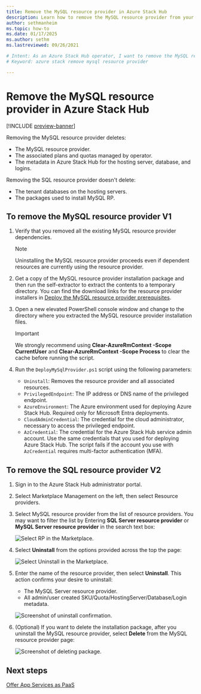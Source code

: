 ```yaml
---
title: Remove the MySQL resource provider in Azure Stack Hub 
description: Learn how to remove the MySQL resource provider from your Azure Stack Hub deployment.
author: sethmanheim
ms.topic: how-to
ms.date: 01/17/2025
ms.author: sethm
ms.lastreviewed: 09/26/2021

# Intent: As an Azure Stack Hub operator, I want to remove the MySQL resource provider on Azure Stack.
# Keyword: azure stack remove mysql resource provider

---
```


# Remove the MySQL resource provider in Azure Stack Hub

[!INCLUDE [preview-banner](../includes/sql-mysql-rp-limit-access.md)]

Removing the MySQL resource provider deletes:

- The MySQL resource provider.
- The associated plans and quotas managed by operator.
- The metadata in Azure Stack Hub for the hosting server, database, and logins.

Removing the SQL resource provider doesn't delete:

- The tenant databases on the hosting servers.
- The packages used to install MySQL RP.

## To remove the MySQL resource provider V1

1. Verify that you removed all the existing MySQL resource provider dependencies.

   > [!NOTE]
   > Uninstalling the MySQL resource provider proceeds even if dependent resources are currently using the resource provider.
  
1. Get a copy of the MySQL resource provider installation package and then run the self-extractor to extract the contents to a temporary directory. You can find the download links for the resource provider installers in [Deploy the MySQL resource provider prerequisites](./azure-stack-mysql-resource-provider-deploy.md).

1. Open a new elevated PowerShell console window and change to the directory where you extracted the MySQL resource provider installation files.

   > [!IMPORTANT]
   > We strongly recommend using **Clear-AzureRmContext -Scope CurrentUser** and **Clear-AzureRmContext -Scope Process** to clear the cache before running the script.

1. Run the `DeployMySqlProvider.ps1` script using the following parameters:

   - `Uninstall`: Removes the resource provider and all associated resources.
   - `PrivilegedEndpoint`: The IP address or DNS name of the privileged endpoint.
   - `AzureEnvironment`: The Azure environment used for deploying Azure Stack Hub. Required only for Microsoft Entra deployments.
   - `CloudAdminCredential`: The credential for the cloud administrator, necessary to access the privileged endpoint.
   - `AzCredential`: The credential for the Azure Stack Hub service admin account. Use the same credentials that you used for deploying Azure Stack Hub. The script fails if the account you use with `AzCredential` requires multi-factor authentication (MFA).

## To remove the SQL resource provider V2

1. Sign in to the Azure Stack Hub administrator portal.
1. Select Marketplace Management on the left, then select Resource providers.
1. Select MySQL resource provider from the list of resource providers. You may want to filter the list by Entering **SQL Server resource provider** or **MySQL Server resource provider** in the search text box:

   ![Select RP in the Marketplace.](./media/azure-stack-mysql-resource-provider-maintain/1-rp-in-marketplace.png)

1. Select **Uninstall** from the options provided across the top the page:

   ![Select Uninstall in the Marketplace.](./media/azure-stack-mysql-resource-provider-maintain/2-select-uninstall.png)

1. Enter the name of the resource provider, then select **Uninstall**. This action confirms your desire to uninstall:

   - The MySQL Server resource provider.
   - All admin/user created SKU/Quota/HostingServer/Database/Login metadata.

   ![Screenshot of uninstall confirmation.](./media/azure-stack-mysql-resource-provider-maintain/3-confirm-uninstall.png)

1. (Optional) If you want to delete the installation package, after you uninstall the MySQL resource provider, select **Delete** from the MySQL resource provider page:

   ![Screenshot of deleting package.](./media/azure-stack-mysql-resource-provider-maintain/4-delete-install-package.png)

## Next steps

[Offer App Services as PaaS](azure-stack-app-service-overview.md)
